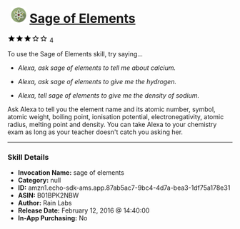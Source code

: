 # &nbsp;<img src="skill_icon" alt="Sage of Elements icon" width="36"> [Sage of Elements](http://alexa.amazon.com/#skills/amzn1.echo-sdk-ams.app.87ab5ac7-9bc4-4d7a-bea3-1df75a178e31)
![3 stars](../../images/ic_star_black_18dp_1x.png)![3 stars](../../images/ic_star_black_18dp_1x.png)![3 stars](../../images/ic_star_black_18dp_1x.png)![3 stars](../../images/ic_star_border_black_18dp_1x.png)![3 stars](../../images/ic_star_border_black_18dp_1x.png) 4

To use the Sage of Elements skill, try saying...

* *Alexa, ask sage of elements to tell me about calcium.*

* *Alexa, ask sage of elements to give me the hydrogen.*

* *Alexa, tell sage of elements to give me the density of sodium.*

Ask Alexa to tell you the element name and its atomic number, symbol, atomic weight, boiling point, ionisation potential, electronegativity, atomic radius, melting point and density. You can take Alexa to your chemistry exam as long as your teacher doesn't catch you asking her.

***

### Skill Details

* **Invocation Name:** sage of elements
* **Category:** null
* **ID:** amzn1.echo-sdk-ams.app.87ab5ac7-9bc4-4d7a-bea3-1df75a178e31
* **ASIN:** B01BPK2NBW
* **Author:** Rain Labs
* **Release Date:** February 12, 2016 @ 14:40:00
* **In-App Purchasing:** No

